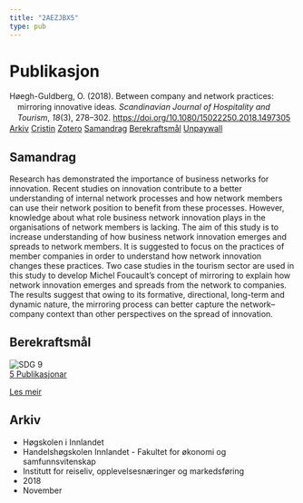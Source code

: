 ```yaml
---
title: "2AEZJBX5"
type: pub
---
```

<h1>Publikasjon</h1>
<article id="csl-bib-container-2AEZJBX5" class="csl-bib-container">
  <div class="csl-bib-body" style="line-height: 1.35; padding-left: 1em; text-indent:-1em;">
  <div class="csl-entry">H&#xF8;egh-Guldberg, O. (2018). Between company and network practices: mirroring innovative ideas. <i>Scandinavian Journal of Hospitality and Tourism</i>, <i>18</i>(3), 278&#x2013;302. <a href="https://doi.org/10.1080/15022250.2018.1497305">https://doi.org/10.1080/15022250.2018.1497305</a></div>
</div>
  <div class="csl-bib-buttons">
    <a href="#taxonomy-article-2AEZJBX5" class="csl-bib-button">Arkiv</a>
    <a href="https://app.cristin.no/results/show.jsf?id=1625878" alt="Cristin URL" class="csl-bib-button">Cristin</a>
    <a href="http://zotero.org/groups/5402882/items/2AEZJBX5" alt="Zotero URL" class="csl-bib-button">Zotero</a>
    <a href="#abstract-article-2AEZJBX5" class="csl-bib-button">Samandrag</a>
    <a href="#sdg-article-2AEZJBX5" class="csl-bib-button">Berekraftsmål</a>
    <a href="https://doi.org/10.1080/15022250.2018.1497305" class="csl-bib-button">Unpaywall</a>
  </div>
  <div id="csl-bib-meta-container-2AEZJBX5"></div>
</article>
<div id="csl-bib-meta-2AEZJBX5" class="csl-bib-meta">
  <article id="abstract-article-2AEZJBX5" class="abstract-article">
    <h1>Samandrag</h1>
    Research has demonstrated the importance of business networks for innovation. Recent studies on innovation contribute to a better understanding of internal network processes and how network members can use their network position to benefit from these processes. However, knowledge about what role business network innovation plays in the organisations of network members is lacking. The aim of this study is to increase understanding of how business network innovation emerges and spreads to network members. It is suggested to focus on the practices of member companies in order to understand how network innovation changes these practices. Two case studies in the tourism sector are used in this study to develop Michel Foucault’s concept of mirroring to explain how network innovation emerges and spreads from the network to companies. The results suggest that owing to its formative, directional, long-term and dynamic nature, the mirroring process can better capture the network–company context than other perspectives on the spread of innovation.
  </article>
  <article id="sdg-article-2AEZJBX5" class="sdg-article">
    <h1>Berekraftsmål</h1>
    <div class="sdg-container"><div id="sdg9" class="sdg"> <img src="{{< params subfolder >}}images/sdg/sdg09_no.png" class="image" alt="SDG 9"> <div class="sdg-overlay"> <a href="{{< params subfolder >}}no/archive/?sdg=9#archive" class="sdg-publication-count"><span>5</span> Publikasjonar</a> <p><a href="NA" class="sdg-read-more">Les meir</a></p> </div> </div></div>
  </article>
  <article id="taxonomy-article-2AEZJBX5" class="taxonomy-article">
    <h1>Arkiv</h1>
    <ul>
      <li>Høgskolen i Innlandet</li>
      <li>Handelshøgskolen Innlandet - Fakultet for økonomi og samfunnsvitenskap</li>
      <li>Institutt for reiseliv, opplevelsesnæringer og markedsføring</li>
      <li>2018</li>
      <li>November</li>
    </ul>
  </article>
</div>
